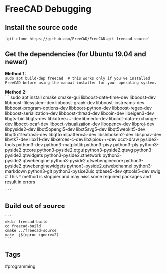 # FreeCAD Debugging

## Install the source code
	`git clone https://github.com/FreeCAD/FreeCAD.git freecad-source`  
## Get the dependencies (for Ubuntu 19.04 and newer)
**Method 1:**  
	`sudo apt build-dep freecad  # this works only if you've installed FreeCAD before using the manual installer for your operating system.`  

**Method 2:**  
	```
	sudo apt install cmake cmake-gui libboost-date-time-dev libboost-dev libboost-filesystem-dev libboost-graph-dev libboost-iostreams-dev libboost-program-options-dev libboost-python-dev libboost-regex-dev libboost-serialization-dev libboost-thread-dev libcoin-dev libeigen3-dev libgts-bin libgts-dev libkdtree++-dev libmedc-dev libocct-data-exchange-dev libocct-ocaf-dev libocct-visualization-dev libopencv-dev libproj-dev libpyside2-dev libqt5opengl5-dev libqt5svg5-dev libqt5webkit5-dev libqt5x11extras5-dev libqt5xmlpatterns5-dev libshiboken2-dev libspnav-dev libvtk7-dev libx11-dev libxerces-c-dev libzipios++-dev occt-draw pyside2-tools python3-dev python3-matplotlib python3-pivy python3-ply python3-pyside2.qtcore python3-pyside2.qtgui python3-pyside2.qtsvg python3-pyside2.qtwidgets python3-pyside2.qtnetwork python3-pyside2.qtwebengine python3-pyside2.qtwebenginecore python3-pyside2.qtwebenginewidgets python3-pyside2.qtwebchannel python3-markdown python3-git python3-pyside2uic qtbase5-dev qttools5-dev swig
	# This ^ method is sloppier and may miss some required packages and result in errors

	```
## Build out of source
	```
	mkdir freecad-build
	cd freecad-build
	cmake ../freecad-source
	make -j$(nproc ignore=2)
	```


## Tags
#programming
